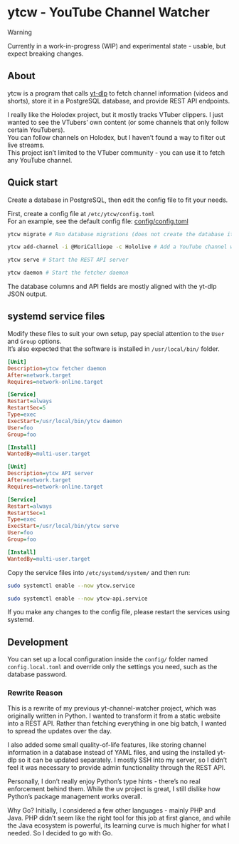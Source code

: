 # ytcw - YouTube Channel Watcher

> [!WARNING]
>
> Currently in a work-in-progress (WIP) and experimental state - usable, but expect breaking changes.

## About

ytcw is a program that calls [yt-dlp](https://github.com/yt-dlp/yt-dlp) to fetch channel information (videos and shorts), store it in a PostgreSQL database, and provide REST API endpoints.

I really like the Holodex project, but it mostly tracks VTuber clippers. I just wanted to see the VTubers’ own content (or some channels that only follow certain YouTubers).  
You can follow channels on Holodex, but I haven’t found a way to filter out live streams.  
This project isn’t limited to the VTuber community - you can use it to fetch any YouTube channel.

## Quick start

Create a database in PostgreSQL, then edit the config file to fit your needs.

First, create a config file at `/etc/ytcw/config.toml`  
For an example, see the default config file: [config/config.toml](./config/config.toml)

```sh
ytcw migrate # Run database migrations (does not create the database itself)
```

```sh
ytcw add-channel -i @MoriCalliope -c Hololive # Add a YouTube channel with a category
```

```sh
ytcw serve # Start the REST API server
```

```sh
ytcw daemon # Start the fetcher daemon
```

The database columns and API fields are mostly aligned with the yt-dlp JSON output.

## systemd service files

Modify these files to suit your own setup, pay special attention to the `User` and `Group` options.  
It’s also expected that the software is installed in `/usr/local/bin/` folder.

```ini
[Unit]
Description=ytcw fetcher daemon
After=network.target
Requires=network-online.target

[Service]
Restart=always
RestartSec=5
Type=exec
ExecStart=/usr/local/bin/ytcw daemon
User=foo
Group=foo

[Install]
WantedBy=multi-user.target
```

```ini
[Unit]
Description=ytcw API server
After=network.target
Requires=network-online.target

[Service]
Restart=always
RestartSec=1
Type=exec
ExecStart=/usr/local/bin/ytcw serve
User=foo
Group=foo

[Install]
WantedBy=multi-user.target
```

Copy the service files into `/etc/systemd/system/` and then run:

```sh
sudo systemctl enable --now ytcw.service
```

```sh
sudo systemctl enable --now ytcw-api.service
```

If you make any changes to the config file, please restart the services using systemd.

## Development

You can set up a local configuration inside the `config/` folder named `config.local.toml` and override only the settings you need, such as the database password.

### Rewrite Reason

This is a rewrite of my previous yt-channel-watcher project, which was originally written in Python.
I wanted to transform it from a static website into a REST API. Rather than fetching everything in one big batch, I wanted to spread the updates over the day.

I also added some small quality-of-life features, like storing channel information in a database instead of YAML files, and using the installed yt-dlp so it can be updated separately.
I mostly SSH into my server, so I didn’t feel it was necessary to provide admin functionality through the REST API.

Personally, I don’t really enjoy Python’s type hints - there’s no real enforcement behind them. While the uv project is great, I still dislike how Python’s package management works overall.

Why Go?
Initially, I considered a few other languages - mainly PHP and Java. PHP didn’t seem like the right tool for this job at first glance, and while the Java ecosystem is powerful, its learning curve is much higher for what I needed. So I decided to go with Go.
